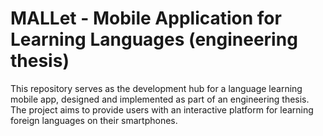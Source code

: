 # MALLet - Mobile Application for Learning Languages (engineering thesis)

This repository serves as the development hub for a language learning mobile app, designed and implemented as part of an engineering thesis. The project aims to provide users with an interactive platform for learning foreign languages on their smartphones.
